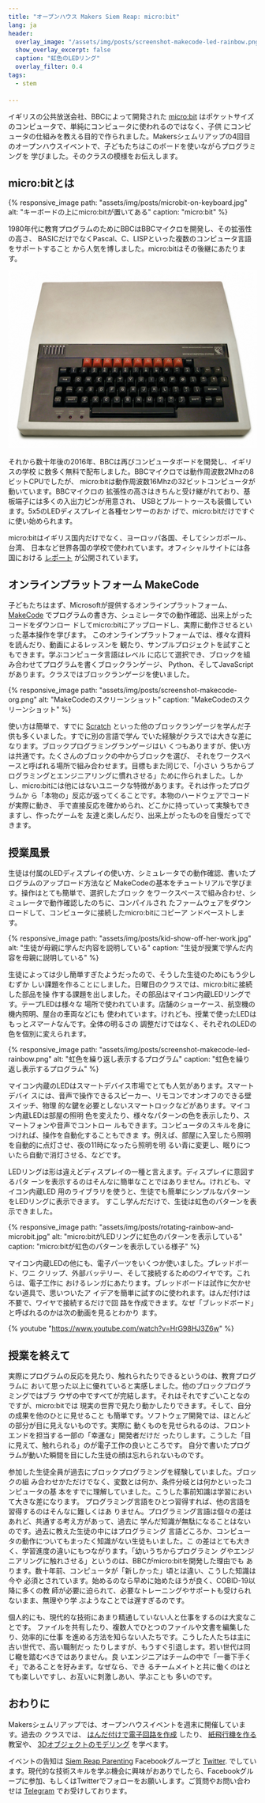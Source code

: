 ```yaml
---
title: "オープンハウス Makers Siem Reap: micro:bit"
lang: ja
header:
  overlay_image: "/assets/img/posts/screenshot-makecode-led-rainbow.png"
  show_overlay_excerpt: false
  caption: "虹色のLEDリング"
  overlay_filter: 0.4
tags:
  - stem

---
```


イギリスの公共放送会社、BBCによって開発された
[micro:bit](https://www.microbit.org/)
はポケットサイズのコンピュータで、単純にコンピュータに使われるのではなく、子供
にコンピュータの仕組みを教える目的で作られました。Makersシェムリアップの4回目
のオープンハウスイベントで、子どもたちはこのボードを使いながらプログラミングを
学びました。そのクラスの模様をお伝えします。

## micro:bitとは

{% responsive_image
    path: "assets/img/posts/microbit-on-keyboard.jpg"
    alt: "キーボードの上にmicro:bitが置いてある"
    caption: "micro:bit"
%}

1980年代に教育プログラムのためにBBCはBBCマイクロを開発し、その拡張性の高さ、
BASICだけでなくPascal、C、LISPといった複数のコンピュータ言語をサポートすること
から人気を博しました。micro:bitはその後継にあたります。

![BBC Micro](/assets/img/posts/BBC_Micro_Front_Restored.jpg)

それから数十年後の2016年、BBCは再びコンピュータボードを開発し、イギリスの学校
に数多く無料で配布しました。BBCマイクロでは動作周波数2Mhzの8ビットCPUでしたが、
micro:bitは動作周波数16Mhzの32ビットコンピュータが動いています。BBCマイクロの
拡張性の高さはきちんと受け継がれており、基板端子には多くの入出力ピンが用意され、
USBとブルートゥースも装備しています。5x5のLEDディスプレイと各種センサーのおか
げで、micro:bitだけですぐに使い始められます。

micro:bitはイギリス国内だけでなく、ヨーロッパ各国、そしてシンガポール、台湾、
日本など世界各国の学校で使われています。オフィシャルサイトには各国における
[レポート](https://microbit.org/impact/foundation-reports/)
が公開されています。

## オンラインプラットフォーム MakeCode

子どもたちはまず、Microsoftが提供するオンラインプラットフォーム、
[MakeCode](https://makecode.microbit.org/)
でプログラムの書き方、シュミレータでの動作確認、出来上がったコードをダウンロー
ドしてmicro:bitにアップロードし、実際に動作させるといった基本操作を学びます。
このオンラインプラットフォームでは、様々な資料を読んだり、動画によるレッスンを
観たり、サンプルプロジェクトを試すこともできます。学ぶコンピュータ言語はレベル
に応じて選択でき、ブロックを組み合わせてプログラムを書くブロックランゲージ、
Python、そしてJavaScriptがあります。クラスではブロックランゲージを使いました。

{% responsive_image
    path: "assets/img/posts/screenshot-makecode-org.png"
    alt: "MakeCodeのスクリーンショット"
    caption: "MakeCodeのスクリーンショット"
%}

使い方は簡単で、すでに
[Scratch](https://scratch.mit.edu/)
といった他のブロックランゲージを学んだ子供も多くいました。すでに別の言語で学ん
でいた経験がクラスでは大きな差になります。ブロックプログラミングランゲージはい
くつもありますが、使い方は共通です。たくさんのブロックの中からブロックを選び、
それをワークスペースと呼ばれる場所で組み合わせます。目標もまた同じで、「小さい
うちからプログラミングとエンジニアリングに慣れさせる」ために作られました。しか
し、micro:bitには他にはないユニークな特徴があります。それは作ったプログラムか
ら「本物の」反応が返ってくることです。本物のハードウェアでコードが実際に動き、
手で直接反応を確かめられ、どこかに持っていって実験もできますし、作ったゲームを
友達と楽しんだり、出来上がったものを自慢だってできます。

## 授業風景

生徒は付属のLEDディスプレイの使い方、シミュレータでの動作確認、書いたプログラムのアップロード方法など
MakeCodeの基本をチュートリアルで学びます。操作はとても簡単で、選択したブロック
をワークスペースで組み合わせ、シミュレータで動作確認したのちに、コンパイルされ
たファームウェアをダウンロードして、コンピュータに接続したmicro:bitにコピーア
ンドペーストします。

{% responsive_image
    path: "assets/img/posts/kid-show-off-her-work.jpg"
    alt: "生徒が母親に学んだ内容を説明している"
    caption: "生徒が授業で学んだ内容を母親に説明している"
%}

生徒によっては少し簡単すぎたようだったので、そうした生徒のためにもう少しむずか
しい課題を作ることにしました。日曜日のクラスでは、micro:bitに接続した部品を操
作する課題を出しました。その部品はマイコン内蔵LEDリングです。テープLEDは様々な
場所で使われています。店舗のショーケース、航空機の機内照明、屋台の車両などにも
使われています。けれども、授業で使ったLEDはもっと*スマート*なんです。全体の明るさの
調整だけではなく、それぞれのLEDの色を個別に変えられます。

{% responsive_image
    path: "assets/img/posts/screenshot-makecode-led-rainbow.png"
    alt: "虹色を繰り返し表示するプログラム"
    caption: "虹色を繰り返し表示するプログラム"
%}

マイコン内蔵のLEDはスマートデバイス市場でとても人気があります。スマートデバイ
スには、音声で操作できるスピーカー、リモコンでオンオフのできる壁スイッチ、物理
的な鍵を必要としないスマートロックなどがあります。マイコン内蔵LEDは部屋の照明
色を変えたり、様々なパターンの色を表示したり、スマートフォンや音声でコントロー
ルもできます。コンピュータのスキルを身につければ、操作を自動化することもできま
す。例えば、部屋に入室したら照明を自動的に点灯させ、夜の11時になったら照明を明
るい青に変更し、眠りについたら自動で消灯させる、などです。

LEDリングは形は違えどディスプレイの一種と言えます。ディスプレイに意図するパタ
ーンを表示するのはそんなに簡単なことではありません。けれども、マイコン内蔵LED
用のライブラリを使うと、生徒でも簡単にシンプルなパターンをLEDリングに表示できます。
すこし学んだだけで、生徒は虹色のパターンを表示できました。

{% responsive_image
    path: "assets/img/posts/rotating-rainbow-and-microbit.jpg"
    alt: "micro:bitがLEDリングに虹色のパターンを表示している"
    caption: "micro:bitが虹色のパターンを表示している様子"
%}

マイコン内蔵LEDの他にも、電子パーツをいくつか使いました。ブレッドボード、ワニ
クリップ、外部バッテリー、そして接続するためのワイヤです。これらは、電子工作に
おけるレンガにあたります。ブレッドボードは試作に欠かせない道具で、思いついたア
イデアを簡単に試すのに使われます。はんだ付けは不要で、ワイヤで接続するだけで回
路を作成できます。なぜ「ブレッドボード」と呼ばれるのかは次の動画を見るとわかり
ます。

{% youtube "https://www.youtube.com/watch?v=HrG98HJ3Z6w" %}

## 授業を終えて

実際にプログラムの反応を見たり、触れられたりできるというのは、教育プログラムに
おいて思った以上に優れていると実感しました。他のブロックプログラミングではブラ
ウザの中ですべてが完結します。それはそれですごいことなのですが、micro:bitでは
現実の世界で見たり動かしたりできます。そして、自分の成果を他のひとに見せること
も簡単です。ソフトウェア開発では、ほとんどの部分が目に見えないものです。実際に
動くものを見せられるのは、フロントエンドを担当する一部の「幸運な」開発者だけだ
ったりします。こうした「目に見えて、触れられる」のが電子工作の良いところです。
自分で書いたプログラムが動いた瞬間を目にした生徒の顔は忘れられないものです。

参加した生徒全員が過去にブロックプログラミングを経験していました。ブロックの組
み合わせかただけでなく、変数とは何か、条件分岐とは何かといったコンピュータの基
本をすでに理解していました。こうした事前知識は学習において大きな差になります。
プログラミング言語をひとつ習得すれば、他の言語を習得するのはそんなに難しくはあ
りません。プログラミング言語は個々の差はあれど、共通する考え方があって、過去に
学んだ知識が無駄になることはないのです。過去に教えた生徒の中にはプログラミング
言語どころか、コンピュータの動作についてもまったく知識がない生徒もいました。こ
の差はとても大きく、学習進度の違いにもつながります。「幼いうちからプログラミン
グやエンジニアリングに触れさせる」というのは、BBCがmicro:bitを開発した理由でも
あります。数十年前、コンピュータが「新しかった」頃とは違い、こうした知識は今や
必須とされています。始めるのなら早めに始めたほうが良く、COBID-19以降に多くの教
師が必要に迫られて、必要なトレーニングやサポートも受けられないまま、無理やり学
ぶようなことでは遅すぎるのです。

個人的にも、現代的な技術にあまり精通していない人と仕事をするのは大変なことです。
ファイルを共有したり、複数人でひとつのファイルや文書を編集したり、効率的に仕事
を進める方法を知らない人たちです。こうした人たちは主に古い世代で、高い職制だっ
たりしますが、もうすぐ引退します。若い世代は同じ轍を踏むべきではありません。良
いエンジニアはチームの中で「一番下手くそ」であることを好みます。なぜなら、でき
るチームメイトと共に働くのはとても楽しいですし、お互いに刺激しあい、学ぶことも
多いのです。

## おわりに

Makersシェムリアップでは、オープンハウスイベントを週末に開催しています。過去の
クラスでは、
[はんだ付けで電子回路を作成](/blog/makerspace/2022/09/05/First-Electronics-Class-for-Kids-at-Makers-Siem-Reap/)
したり、
[紙飛行機を作る](/blog/makerspace/2022/09/30/Open-House-at-Makers-Paper-Crafts/)
教室や、
[3Dオブジェクトのモデリング](/blog/makerspace/2022/10/03/Open-House-3D-Modeling/)
を学べます。

イベントの告知は
[Siem Reap Parenting](https://www.facebook.com/groups/SiemReapParenting/)
Facebookグループと
[Twitter](https://twitter.com/makers_gh).
でしています。現代的な技術スキルを学ぶ機会に興味がおありでしたら、Facebookグル
ープに参加、もしくはTwitterでフォローをお願いします。ご質問やお問い合わせは
[Telegram](https://t.me/mkrsgh)
でお受けしております。
